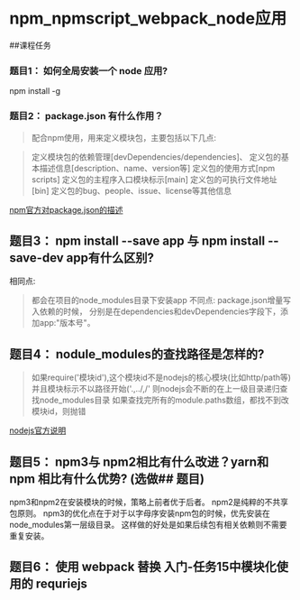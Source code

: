 # npm_npmscript_webpack_node应用

##课程任务

### 题目1： 如何全局安装一个 node 应用?

npm install -g <packagename>

### 题目2： package.json 有什么作用？

> 配合npm使用，用来定义模块包，主要包括以下几点:

> 定义模块包的依赖管理[devDependencies/dependencies]、
> 定义包的基本描述信息[description、name、version等]
> 定义包的使用方式[npm scripts]
> 定义包的主程序入口模块标示[main]
> 定义包的可执行文件地址[bin]
> 定义包的bug、people、issue、license等其他信息

[npm官方对package.json的描述](https://docs.npmjs.com/files/package.json)


## 题目3： npm install --save app 与 npm install --save-dev app有什么区别?

相同点:
> 都会在项目的node_modules目录下安装app
不同点:
> package.json增量写入依赖的时候，
> 分别是在dependencies和devDependencies字段下，添加app:"版本号"。


## 题目4： nodule_modules的查找路径是怎样的?

> 如果require('模块id'),这个模块id不是nodejs的核心模块(比如http/path等)
> 并且模块标示不以路径开始('.,../,/'
> 则nodejs会不断的在上一级目录递归查找node_modules目录
> 如果查找完所有的module.paths数组，都找不到改模块id，则抛错

[nodejs官方说明](https://nodejs.org/api/modules.html#modules_loading_from_node_modules_folders)

## 题目5： npm3与 npm2相比有什么改进？yarn和 npm 相比有什么优势? (选做## 题目)

npm3和npm2在安装模块的时候，策略上前者优于后者。
npm2是纯粹的不共享包原则。
npm3的优化点在于对于以字母序安装npm包的时候，优先安装在node_modules第一层级目录。
这样做的好处是如果后续包有相关依赖则不需要重复安装。


## 题目6： 使用 webpack 替换 入门-任务15中模块化使用的 requriejs






